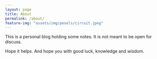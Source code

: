 ```yaml
---
layout: page
title: About
permalink: /about/
feature-img: "assets/img/pexels/circuit.jpeg"
---
```


This is a personal blog holding some notes. It is not meant to be open for discuss. 

Hope it helps. And hope you with good luck, knowledge and wisdom.
